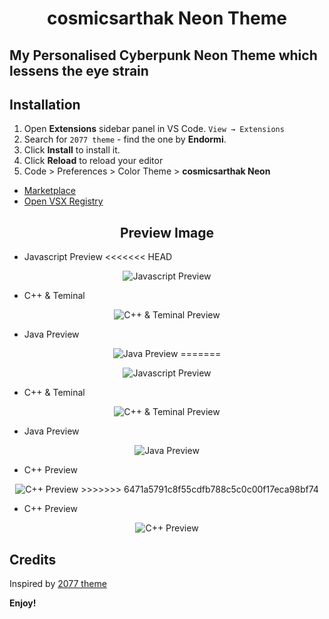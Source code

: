 <h1 align="center">
  cosmicsarthak Neon Theme
</h1>

## My Personalised Cyberpunk Neon Theme which lessens the eye strain

## Installation

1. Open **Extensions** sidebar panel in VS Code. `View → Extensions`
2. Search for `2077 theme` - find the one by **Endormi**.
3. Click **Install** to install it.
4. Click **Reload** to reload your editor
5. Code > Preferences > Color Theme > **cosmicsarthak Neon**

- [Marketplace](https://marketplace.visualstudio.com/items?itemName=cosmicsarthak.cosmicsarthak-Neon-theme)
- [Open VSX Registry](https://open-vsx.org/extension/cosmicsarthak/cosmicsarthak-neon-theme)

<h2 align="center">
  Preview Image
</h2>

- Javascript Preview
<<<<<<< HEAD
<p align="center">
<img src="https://user-images.githubusercontent.com/73431135/135931370-64bc2112-2fff-4c78-9443-7646d06a5ef9.png" alt="Javascript Preview">
</p>

- C++ & Teminal
<p align="center">
<img src="https://user-images.githubusercontent.com/73431135/135931379-3b94af1b-4d01-4301-bb0b-7133ac86a656.png" alt="C++ & Teminal Preview">
</p>

- Java Preview
<p align="center">
<img src="https://user-images.githubusercontent.com/73431135/135931387-6c453f88-db34-4655-b3cc-2bd84f1a783d.png" alt="Java Preview">
=======
<p align="center">
<img src="https://user-images.githubusercontent.com/73431135/135931370-64bc2112-2fff-4c78-9443-7646d06a5ef9.png" alt="Javascript Preview">
</p>

- C++ & Teminal
<p align="center">
<img src="https://user-images.githubusercontent.com/73431135/135931379-3b94af1b-4d01-4301-bb0b-7133ac86a656.png" alt="C++ & Teminal Preview">
</p>

- Java Preview
<p align="center">
<img src="https://user-images.githubusercontent.com/73431135/135931387-6c453f88-db34-4655-b3cc-2bd84f1a783d.png" alt="Java Preview">
</p>

- C++ Preview
<p align="center">
<img src="https://user-images.githubusercontent.com/73431135/135931395-9b9e90ea-c9aa-46dd-902e-47a5fed4f8d3.png" alt="C++ Preview">
>>>>>>> 6471a5791c8f55cdfb788c5c0c00f17eca98bf74
</p>

- C++ Preview
<p align="center">
<img src="https://user-images.githubusercontent.com/73431135/135931395-9b9e90ea-c9aa-46dd-902e-47a5fed4f8d3.png" alt="C++ Preview">
</p>

## Credits

Inspired by [2077 theme](https://github.com/endormi/vscode-2077-theme)

**Enjoy!**

